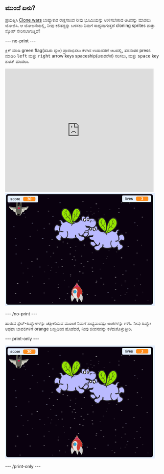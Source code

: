## ಮುಂದೆ ಏನು?

ಪ್ರಯತ್ನಿಸಿ [Clone wars](https://projects.raspberrypi.org/kn-IN/projects/clone-wars?utm_source=pathway&utm_medium=whatnext&utm_campaign=projects) ಬಾಹ್ಯಾಕಾಶ ರಾಕ್ಷಸರಿಂದ ನೀವು ಭೂಮಿಯನ್ನು ಉಳಿಸಬೇಕಾದ ಆಟವನ್ನು ಮಾಡಲು ಯೋಜಿಸಿ. ಆ ಯೋಜನೆಯಲ್ಲಿ, ನೀವು ಕಲಿತದ್ದನ್ನು ಬಳಸಲು ನಿಮಗೆ ಸಾಧ್ಯವಾಗುತ್ತದೆ cloning sprites ಮತ್ತು ಸ್ಕೋರ್ ಸೇರಿಸಲಾಗುತ್ತಿದೆ!

--- no-print ---

ಕ್ಲಿಕ್ ಮಾಡಿ green flag(ಹಸಿರು ಧ್ವಜ) ಪ್ರಾರಂಭಿಸಲು ಕೆಳಗಿನ ಉದಾಹರಣೆ ಆಟದಲ್ಲಿ, ತದನಂತರ press ಮಾಡಿರಿ <kbd>left</kbd> ಮತ್ತು <kbd>right</kbd> arrow keys spaceship(ಆಕಾಶನೌಕೆ) ಸರಿಸಲು, ಮತ್ತು <kbd>space</kbd> key ಶೂಟ್ ಮಾಡಲು.

<div class="scratch-preview">
  <iframe allowtransparency="true" width="485" height="402" src="https://scratch.mit.edu/projects/embed/276887163/?autostart=false" frameborder="0" scrolling="no"></iframe>
  <img src="images/clone-showcase.png">
</div>

--- /no-print ---

ಹಾರುವ ಸ್ಪೇಸ್-ಹಿಪ್ಪೋಗಳನ್ನು ಚಿತ್ರೀಕರಿಸುವ ಮೂಲಕ ನಿಮಗೆ ಸಾಧ್ಯವಾದಷ್ಟು ಅಂಕಗಳನ್ನು ಗಳಿಸಿ. ನೀವು ಹಿಪ್ಪೋ ಅಥವಾ ಬಾವಲಿಗಳಿಗೆ orange ಬಣ್ಣದಿಂದ ಹೊಡೆದರೆ, ನೀವು ಜೀವನವನ್ನು ಕಳೆದುಕೊಳ್ಳುತ್ತೀರಿ.

--- print-only ---

![desc](images/clone-showcase.png)

--- /print-only ---